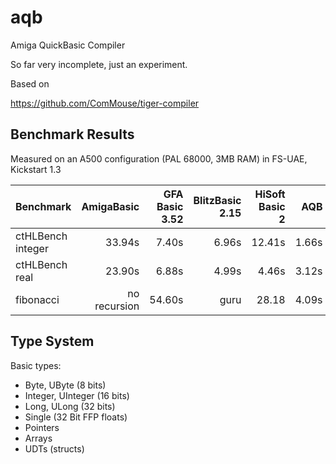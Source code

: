 # aqb
Amiga QuickBasic Compiler

So far very incomplete, just an experiment.

Based on

https://github.com/ComMouse/tiger-compiler

## Benchmark Results

Measured on an A500 configuration (PAL 68000, 3MB RAM) in FS-UAE, Kickstart 1.3

| Benchmark            | AmigaBasic    | GFA Basic 3.52 | BlitzBasic 2.15 | HiSoft Basic 2 | AQB    |
| -------------------- | -------------:| --------------:| ---------------:| --------------:| ------:|
| ctHLBench integer    | 33.94s        | 7.40s          | 6.96s           | 12.41s         | 1.66s  |
| ctHLBench real       | 23.90s        | 6.88s          | 4.99s           | 4.46s          | 3.12s  |
| fibonacci            | no recursion  | 54.60s         | guru            | 28.18          | 4.09s  |

## Type System

Basic types:
* Byte, UByte (8 bits)
* Integer, UInteger (16 bits)
* Long, ULong (32 bits)
* Single (32 Bit FFP floats)
* Pointers
* Arrays
* UDTs (structs)
